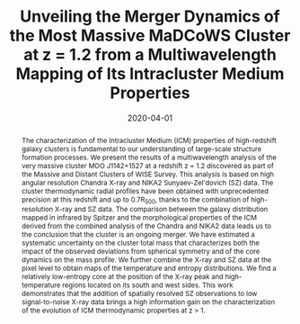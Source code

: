 ---
title: "Unveiling the Merger Dynamics of the Most Massive MaDCoWS Cluster at z = 1.2 from a Multiwavelength Mapping of Its Intracluster Medium Properties"
collection: "publications"
category: "co_papers"
permalink: /publications/2020ApJ89374R
link: https://ui.adsabs.harvard.edu/abs/2020ApJ...893...74R/abstract
date: 2020-04-01
venue: "The Astrophysical Journal"
citation: "Ruppin, F., McDonald, M., Brodwin, M., et al. (2020), The Astrophysical Journal, 893, 74."
abstract: "The characterization of the Intracluster Medium (ICM) properties of high-redshift galaxy clusters is fundamental to our understanding of large-scale structure formation processes. We present the results of a multiwavelength analysis of the very massive cluster MOO J1142+1527 at a redshift z = 1.2 discovered as part of the Massive and Distant Clusters of WISE Survey. This analysis is based on high angular resolution Chandra X-ray and NIKA2 Sunyaev-Zel'dovich (SZ) data. The cluster thermodynamic radial profiles have been obtained with unprecedented precision at this redshift and up to 0.7R<SUB>500</SUB>, thanks to the combination of high-resolution X-ray and SZ data. The comparison between the galaxy distribution mapped in infrared by Spitzer and the morphological properties of the ICM derived from the combined analysis of the Chandra and NIKA2 data leads us to the conclusion that the cluster is an ongoing merger. We have estimated a systematic uncertainty on the cluster total mass that characterizes both the impact of the observed deviations from spherical symmetry and of the core dynamics on the mass profile. We further combine the X-ray and SZ data at the pixel level to obtain maps of the temperature and entropy distributions. We find a relatively low-entropy core at the position of the X-ray peak and high-temperature regions located on its south and west sides. This work demonstrates that the addition of spatially resolved SZ observations to low signal-to-noise X-ray data brings a high information gain on the characterization of the evolution of ICM thermodynamic properties at z &gt; 1."
---
